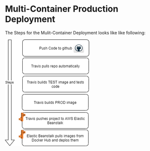 # Multi-Container Production Deployment

The Steps for the Mulit-Container Deployment looks like like following:

![Mulit-Container Deployment](img/complex_Part-MultiContainerDeplyoment.png)